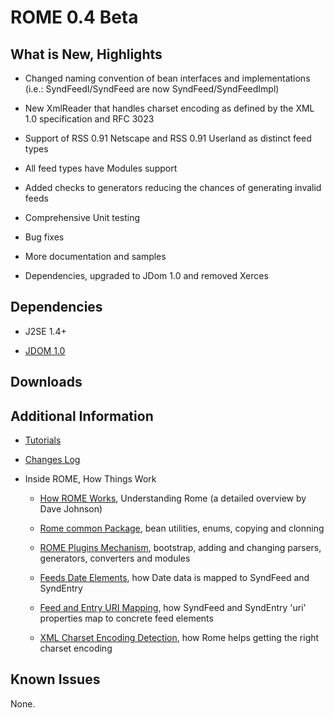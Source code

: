 # ROME 0.4 Beta

## What is New, Highlights 


 
* Changed naming convention of bean interfaces and implementations (i.e.: SyndFeedI/SyndFeed are now SyndFeed/SyndFeedImpl)
 
* New XmlReader that handles charset encoding as defined by the XML 1.0 specification and RFC 3023
 
* Support of RSS 0.91 Netscape and RSS 0.91 Userland as distinct feed types
 
* All feed types have Modules support
 
* Added checks to generators reducing the chances of generating invalid feeds
 
* Comprehensive Unit testing
 
* Bug fixes
 
* More documentation and samples
 
* Dependencies, upgraded to JDom 1.0 and removed Xerces
 

## Dependencies 


 
* J2SE 1.4\+
 
* [JDOM 1.0](http://www.jdom.org/)
 

## Downloads 


## Additional Information 


 
* [Tutorials](RomeV0.4Tutorials/index.html)
 
* [Changes Log](../../ChangeLog.html)
 
* Inside ROME, How Things Work 
 
    * [How ROME Works](../../HowRomeWorks/index.html), Understanding Rome (a detailed overview by Dave Johnson)
 
    * [Rome common Package](../../HowRomeWorks/UnderstandingTheRomeCommonClassesAndInterfaces.html), bean utilities, enums, copying and clonning
 
    * [ROME Plugins Mechanism](../../RssAndAtOMUtilitiEsROMEV0.5AndAboveTutorialsAndArticles/RssAndAtOMUtilitiEsROMEPluginsMechanism.html), bootstrap, adding and changing parsers, generators, converters and modules
 
    * [Feeds Date Elements](../../RssAndAtOMUtilitiEsROMEV0.5AndAboveTutorialsAndArticles/FeedsDateElementsMappingToSyndFeedAndSyndEntry.html), how Date data is mapped to SyndFeed and SyndEntry
 
    * [Feed and Entry URI Mapping](../../RssAndAtOMUtilitiEsROMEV0.5AndAboveTutorialsAndArticles/FeedAndEntryURIMappingHowSyndFeedAndSyndEntryUriPropertiesMapToRSSAndAtomElements.html), how SyndFeed and SyndEntry 'uri' properties map to concrete feed elements
 
    * [XML Charset Encoding Detection](../../RssAndAtOMUtilitiEsROMEV0.5AndAboveTutorialsAndArticles/XMLCharsetEncodingDetectionHowRssAndAtOMUtilitiEsROMEHelpsGettingTheRightCharsetEncoding.html), how Rome helps getting the right charset encoding
 
 
 

## Known Issues 



None. 

